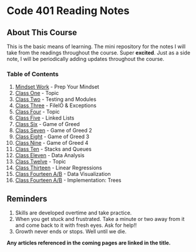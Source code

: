 # Code 401 Reading Notes

## About This Course

This is the basic means of learning. The mini repository for the notes I will take from the readings throughout the course. Super **excited**. Just as a side note, I will be periodically adding updates throughout the course.

### Table of Contents

1. [Mindset Work](class-00.md) - Prep Your Mindset
1. [Class One](class-01.md) - Topic
1. [Class Two](class-02.md) - Testing and Modules
1. [Class Three](class-03.md) - FileIO & Exceptions
1. [Class Four](class-04.md) - Topic
1. [Class Five](class-05.md) - Linked Lists
1. [Class Six](class-06.md) - Game of Greed
1. [Class Seven](class-07.md) - Game of Greed 2
1. [Class Eight](class-08.md) - Game of Greed 3
1. [Class Nine](class-09.md) - Game of Greed 4
1. [Class Ten](class-10.md) - Stacks and Queues
1. [Class Eleven](class-11.md) - Data Analysis
1. [Class Twelve](class-12.md) - Topic
1. [Class Thirteen](class-13.md) - Linear Regressions
1. [Class Fourteen A/B](class-14.md) - Data Visualization
1. [Class Fourteen A/B](class-15.md) - Implementation: Trees

## Reminders

1. Skills are developed overtime and take practice.
1. When you get stuck and frustrated. Take a minute or two away from it and come back to it with fresh eyes. Ask for help!!
1. Growth never ends or stops. Well until we die.  

**Any articles referenced in the coming pages are linked in the title.**